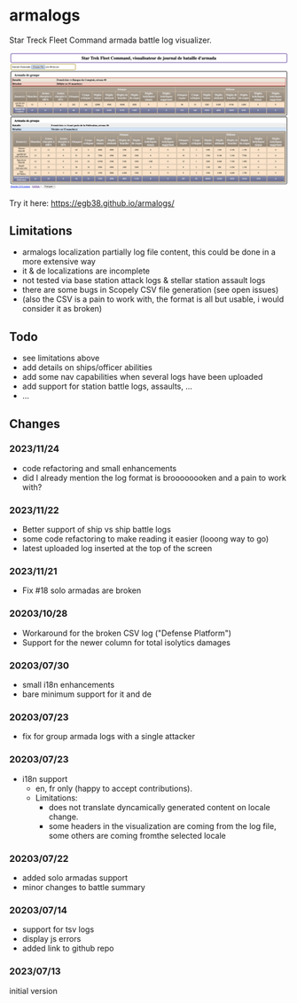 # armalogs
Star Treck Fleet Command armada battle log visualizer.

![alt text](https://github.com/egb38/armalogs/blob/main/armalogs-2.png?raw=true)


Try it here: https://egb38.github.io/armalogs/

## Limitations
* armalogs localization partially log file content, this could be done in a more extensive way
* it & de localizations are incomplete
* not tested via base station attack logs & stellar station assault logs
* there are some bugs in Scopely CSV file generation (see open issues)
* (also the CSV is a pain to work with, the format is all but usable, i would consider it as broken)

## Todo
* see limitations above
* add details on ships/officer abilities
* add some nav capabilities when several logs have been uploaded
* add support for station battle logs, assaults, ...
* ...

## Changes
### 2023/11/24
* code refactoring and small enhancements
* did I already mention the log format is broooooooken and a pain to work with?

### 2023/11/22
* Better support of ship vs ship battle logs
* some code refactoring to make reading it easier (looong way to go)
* latest uploaded log inserted at the top of the screen

### 2023/11/21
* Fix #18 solo armadas are broken

### 20203/10/28
* Workaround for the broken CSV log ("Defense Platform")
* Support for the newer column for total isolytics damages

### 20203/07/30
* small i18n enhancements
* bare minimum support for it and de

### 20203/07/23
* fix for group armada logs with a single attacker

### 20203/07/23
* i18n support
  * en, fr only (happy to accept contributions). 
  * Limitations: 
    * does not translate dyncamically generated content on locale change.
    * some headers in the visualization are coming from the log file, some others are coming fromthe selected locale

### 20203/07/22
* added solo armadas support
* minor changes to battle summary

### 20203/07/14
* support for tsv logs
* display js errors
* added link to github repo

### 2023/07/13
initial version
